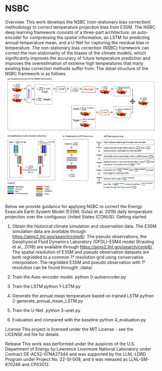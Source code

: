# NSBC
Overview.
This work develops the NSBC (non-stationary bias correction) methodology to correct temperature projection bias from E3SM.
The NSBC deep learning framework consists of a three-part architecture: an auto-encoder for compressing the spatial information, an LSTM for predicting annual temperature mean, and a U-Net for capturing the residual bias in temperature. The non-stationary bias correction (NSBC) framework can correct the non-stationarity of the biases of the climate models, which significantly improves the accuracy of future temperature prediction and improves the overestimation of extreme high temperatures that many existing bias correction methods suffer from. The detail structure of the NSBC framework is as follows.
![NSBC structure](images/Slide1.png) 

Below we provide guidance for applying NSBC to correct the Energy Exascale Earth System Model (E3SM; Golaz et al. 2019) daily temperature projection over the contiguous United States (CONUS).
Getting started

1. Obtain the historical climate simulation and observation data.
The E3SM simulation data are available through https://aims2.llnl.gov/search/cmip6/.
The pseudo observations, the Geophysical Fluid Dynamics Laboratory (GFDL)-ESM4 model (Krasting et al., 2018) are available through https://aims2.llnl.gov/search/cmip6/.
The spatial resolution of E3SM and pseudo observation datasets are both regridded to a common 1° resolution grid using conservative interpolation. The regridded E3SM and pseudo observation with 1° resolution can be found throught ./data/.

2. Train the Auto-encoder model.
python 0-autoencoder.py

3. Train the LSTM
python 1-LSTM.py

4. Generate the annual mean temperature based on trained LSTM
python 2-generate_annual_mean_LSTM.py

5. Train the U-Net.
python 3-unet.py

6. Evaluation and compared with the baseline
python 4_evaluation.py

License
This project is licensed under the MIT License - see the LICENSE.md file for details

Release
This work was performed under the auspices of the U.S. Department of Energy by
Lawrence Livermore National Laboratory under Contract DE-AC52-07NA27344
and was supported by the LLNL-LDRD Program under Project No. 22-SI-008, and
it was released as LLNL-SM-870246 and CP03012.
